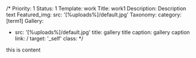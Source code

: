 /*
Priority: 1
Status: 1
Template: work
Title: work1
Description: Description text
Featured_img:
  src: '[%uploads%]/default.jpg'
Taxonomy:
  category: [term1]
Gallery:
- src: '[%uploads%]/default.jpg'
  title: gallery title
  caption: gallery caption
  link: /
  target: '_self'
  class:
*/
<p>this is content</p>